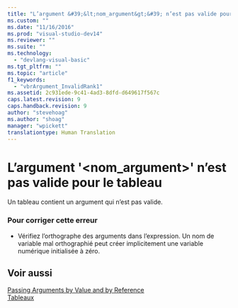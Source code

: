 ```yaml
---
title: "L’argument &#39;&lt;nom_argument&gt;&#39; n’est pas valide pour le tableau | Microsoft Docs"
ms.custom: ""
ms.date: "11/16/2016"
ms.prod: "visual-studio-dev14"
ms.reviewer: ""
ms.suite: ""
ms.technology: 
  - "devlang-visual-basic"
ms.tgt_pltfrm: ""
ms.topic: "article"
f1_keywords: 
  - "vbrArgument_InvalidRank1"
ms.assetid: 2c931ede-9c41-4ad3-8dfd-d649617f567c
caps.latest.revision: 9
caps.handback.revision: 9
author: "stevehoag"
ms.author: "shoag"
manager: "wpickett"
translationtype: Human Translation
---
```

# L’argument &#39;&lt;nom_argument&gt;&#39; n’est pas valide pour le tableau
Un tableau contient un argument qui n’est pas valide.  
  
### Pour corriger cette erreur  
  
-   Vérifiez l’orthographe des arguments dans l’expression. Un nom de variable mal orthographié peut créer implicitement une variable numérique initialisée à zéro.  
  
## Voir aussi  
 [Passing Arguments by Value and by Reference](../../visual-basic/programming-guide/language-features/procedures/passing-arguments-by-value-and-by-reference.md)   
 [Tableaux](../../visual-basic/programming-guide/language-features/arrays/index.md)